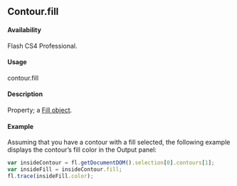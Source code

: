 ## Contour.fill

#### Availability

Flash CS4 Professional.

#### Usage

contour.fill

#### Description

Property; a [Fill object](../Fill_object/Fill_summary.md).

#### Example

Assuming that you have a contour with a fill selected, the following example displays the contour’s fill color in the Output panel:

```javascript
var insideContour = fl.getDocumentDOM().selection[0].contours[1];
var insideFill = insideContour.fill;
fl.trace(insideFill.color);
```
